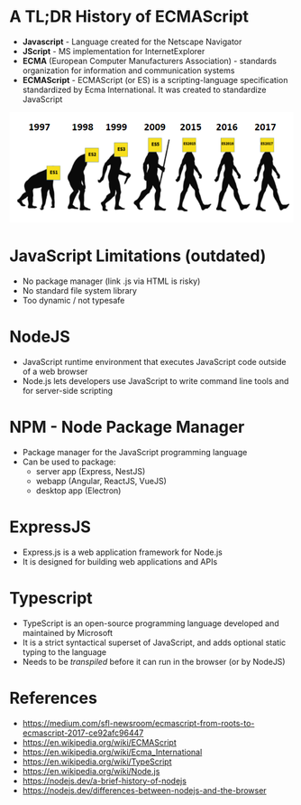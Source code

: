 # A TL;DR History of ECMAScript

* **Javascript** - Language created for the Netscape Navigator
* **JScript** - MS implementation for InternetExplorer
* **ECMA** (European Computer Manufacturers Association) - standards organization for information and communication systems
* **ECMAScript** - ECMAScript (or ES) is a scripting-language specification standardized by Ecma International. It was created to standardize JavaScript

![Evolution](evolution.png)

# JavaScript Limitations (outdated)

* No package manager (link .js via HTML is risky)
* No standard file system library
* Too dynamic / not typesafe


# NodeJS

* JavaScript runtime environment that executes JavaScript code outside of a web browser
* Node.js lets developers use JavaScript to write command line tools and for server-side scripting


# NPM - Node Package Manager

* Package manager for the JavaScript programming language
* Can be used to package:
  * server app (Express, NestJS)
  * webapp (Angular, ReactJS, VueJS)
  * desktop app (Electron)


# ExpressJS

* Express.js is a web application framework for Node.js
* It is designed for building web applications and APIs


# Typescript

* TypeScript is an open-source programming language developed and maintained by Microsoft
* It is a strict syntactical superset of JavaScript, and adds optional static typing to the language
* Needs to be *transpiled* before it can run in the browser (or by NodeJS)

# References

* https://medium.com/sfl-newsroom/ecmascript-from-roots-to-ecmascript-2017-ce92afc96447
* https://en.wikipedia.org/wiki/ECMAScript
* https://en.wikipedia.org/wiki/Ecma_International
* https://en.wikipedia.org/wiki/TypeScript
* https://en.wikipedia.org/wiki/Node.js
* https://nodejs.dev/a-brief-history-of-nodejs
* https://nodejs.dev/differences-between-nodejs-and-the-browser
